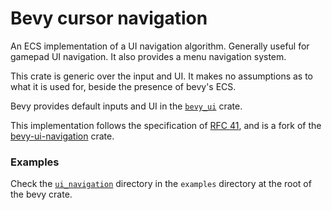 # Bevy cursor navigation

An ECS implementation of a UI navigation algorithm.
Generally useful for gamepad UI navigation.
It also provides a menu navigation system.

This crate is generic over the input and UI.
It makes no assumptions as to what it is used for,
beside the presence of bevy's ECS.

Bevy provides default inputs and UI in the [`bevy_ui`](../bevy_ui) crate.

This implementation follows the specification of [RFC 41][rfc41],
and is a fork of the [bevy-ui-navigation] crate.

### Examples

Check the [`ui_navigation`][examples] directory
in the `examples` directory at the root of the bevy crate.

[rfc41]: https://github.com/bevyengine/rfcs/pull/41
[examples]: https://github.com/bevyengine/bevy/tree/main/examples/ui_navigation
[bevy-ui-navigation]: https://lib.rs/crates/bevy-ui-navigation
